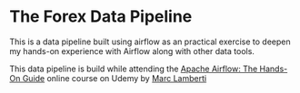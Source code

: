 # The Forex Data Pipeline

This is a data pipeline built using airflow as an practical exercise to deepen my hands-on experience with Airflow along with other data tools.

This data pipeline is build while attending the [Apache Airflow: The Hands-On Guide](https://www.udemy.com/course/the-ultimate-hands-on-course-to-master-apache-airflow/?couponCode=GENAISALE24) online course on Udemy by [Marc Lamberti](https://www.udemy.com/course/the-ultimate-hands-on-course-to-master-apache-airflow/#instructor-1)